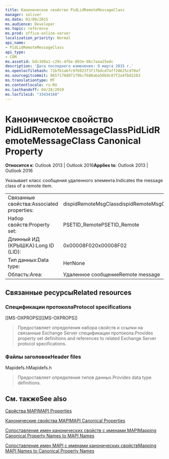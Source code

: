 ```yaml
---
title: Каноническое свойство PidLidRemoteMessageClass
manager: soliver
ms.date: 03/09/2015
ms.audience: Developer
ms.topic: reference
ms.prod: office-online-server
localization_priority: Normal
api_name:
- PidLidRemoteMessageClass
api_type:
- COM
ms.assetid: bdc3d9a1-c29c-4fbe-893e-0bc7aaa25edc
description: 'Дата последнего изменения: 9 марта 2015 г.'
ms.openlocfilehash: 71bfb1a6fc9f6923f3f1fbdcd7aff20625cd70af
ms.sourcegitcommit: 8657170d071f9bcf680aba50b9c07f2a4fb82283
ms.translationtype: MT
ms.contentlocale: ru-RU
ms.lasthandoff: 04/28/2019
ms.locfileid: "33434160"
---
```

# <a name="pidlidremotemessageclass-canonical-property"></a><span data-ttu-id="8f7cc-103">Каноническое свойство PidLidRemoteMessageClass</span><span class="sxs-lookup"><span data-stu-id="8f7cc-103">PidLidRemoteMessageClass Canonical Property</span></span>

  
  
<span data-ttu-id="8f7cc-104">**Относится к**: Outlook 2013 | Outlook 2016</span><span class="sxs-lookup"><span data-stu-id="8f7cc-104">**Applies to**: Outlook 2013 | Outlook 2016</span></span> 
  
<span data-ttu-id="8f7cc-105">Указывает класс сообщения удаленного элемента.</span><span class="sxs-lookup"><span data-stu-id="8f7cc-105">Indicates the message class of a remote item.</span></span>
  
|||
|:-----|:-----|
|<span data-ttu-id="8f7cc-106">Связанные свойства:</span><span class="sxs-lookup"><span data-stu-id="8f7cc-106">Associated properties:</span></span>  <br/> |<span data-ttu-id="8f7cc-107">dispidRemoteMsgClass</span><span class="sxs-lookup"><span data-stu-id="8f7cc-107">dispidRemoteMsgClass</span></span>  <br/> |
|<span data-ttu-id="8f7cc-108">Набор свойств:</span><span class="sxs-lookup"><span data-stu-id="8f7cc-108">Property set:</span></span>  <br/> |<span data-ttu-id="8f7cc-109">PSETID_Remote</span><span class="sxs-lookup"><span data-stu-id="8f7cc-109">PSETID_Remote</span></span>  <br/> |
|<span data-ttu-id="8f7cc-110">Длинный ИД (КРЫШКА):</span><span class="sxs-lookup"><span data-stu-id="8f7cc-110">Long ID (LID):</span></span>  <br/> |<span data-ttu-id="8f7cc-111">0x00008F02</span><span class="sxs-lookup"><span data-stu-id="8f7cc-111">0x00008F02</span></span>  <br/> |
|<span data-ttu-id="8f7cc-112">Тип данных:</span><span class="sxs-lookup"><span data-stu-id="8f7cc-112">Data type:</span></span>  <br/> |<span data-ttu-id="8f7cc-113">Нет</span><span class="sxs-lookup"><span data-stu-id="8f7cc-113">None</span></span>  <br/> |
|<span data-ttu-id="8f7cc-114">Область:</span><span class="sxs-lookup"><span data-stu-id="8f7cc-114">Area:</span></span>  <br/> |<span data-ttu-id="8f7cc-115">Удаленное сообщение</span><span class="sxs-lookup"><span data-stu-id="8f7cc-115">Remote message</span></span>  <br/> |
   
## <a name="related-resources"></a><span data-ttu-id="8f7cc-116">Связанные ресурсы</span><span class="sxs-lookup"><span data-stu-id="8f7cc-116">Related resources</span></span>

### <a name="protocol-specifications"></a><span data-ttu-id="8f7cc-117">Спецификации протокола</span><span class="sxs-lookup"><span data-stu-id="8f7cc-117">Protocol specifications</span></span>

<span data-ttu-id="8f7cc-118">[[MS-OXPROPS]]</span><span class="sxs-lookup"><span data-stu-id="8f7cc-118">[[MS-OXPROPS]]</span></span> 
  
> <span data-ttu-id="8f7cc-119">Предоставляет определения набора свойств и ссылки на связанные Exchange Server спецификации протокола.</span><span class="sxs-lookup"><span data-stu-id="8f7cc-119">Provides property set definitions and references to related Exchange Server protocol specifications.</span></span>
    
### <a name="header-files"></a><span data-ttu-id="8f7cc-120">Файлы заголовок</span><span class="sxs-lookup"><span data-stu-id="8f7cc-120">Header files</span></span>

<span data-ttu-id="8f7cc-121">Mapidefs.h</span><span class="sxs-lookup"><span data-stu-id="8f7cc-121">Mapidefs.h</span></span>
  
> <span data-ttu-id="8f7cc-122">Предоставляет определения типов данных.</span><span class="sxs-lookup"><span data-stu-id="8f7cc-122">Provides data type definitions.</span></span>
    
## <a name="see-also"></a><span data-ttu-id="8f7cc-123">См. также</span><span class="sxs-lookup"><span data-stu-id="8f7cc-123">See also</span></span>



[<span data-ttu-id="8f7cc-124">Свойства MAPI</span><span class="sxs-lookup"><span data-stu-id="8f7cc-124">MAPI Properties</span></span>](mapi-properties.md)
  
[<span data-ttu-id="8f7cc-125">Канонические свойства MAPI</span><span class="sxs-lookup"><span data-stu-id="8f7cc-125">MAPI Canonical Properties</span></span>](mapi-canonical-properties.md)
  
[<span data-ttu-id="8f7cc-126">Сопоставление имен канонических свойств с именами MAPI</span><span class="sxs-lookup"><span data-stu-id="8f7cc-126">Mapping Canonical Property Names to MAPI Names</span></span>](mapping-canonical-property-names-to-mapi-names.md)
  
[<span data-ttu-id="8f7cc-127">Сопоставление имен MAPI с именами канонических свойств</span><span class="sxs-lookup"><span data-stu-id="8f7cc-127">Mapping MAPI Names to Canonical Property Names</span></span>](mapping-mapi-names-to-canonical-property-names.md)

